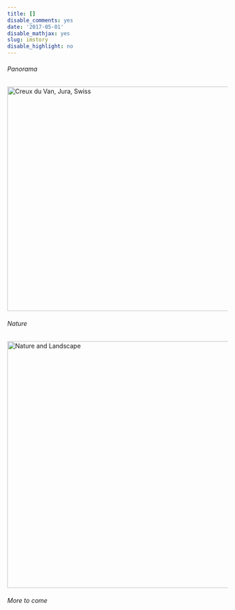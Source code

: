 ```yaml
---
title: []
disable_comments: yes
date: '2017-05-01'
disable_mathjax: yes
slug: imstory
disable_highlight: no
---
```


###### Panorama

<a data-flickr-embed="true" data-footer="true" data-context="true"  href="https://www.flickr.com/photos/kang_yu/27315520716/in/datetaken-public/" title="Creux du Van, Jura, Swiss"><img src="https://farm8.staticflickr.com/7372/27315520716_59cc03f6ce_k.jpg" width="2048" height="512" alt="Creux du Van, Jura, Swiss"></a><script async src="//embedr.flickr.com/assets/client-code.js" charset="utf-8"></script>

###### Nature
<a data-flickr-embed="true" data-header="true" data-footer="true"  href="https://www.flickr.com/photos/kang_yu/albums/72157699572866114" title="Nature and Landscape"><img src="https://farm1.staticflickr.com/934/43009798385_b2a910637f_b.jpg" width="1000" height="563" alt="Nature and Landscape"></a><script async src="//embedr.flickr.com/assets/client-code.js" charset="utf-8"></script>







###### More to come
